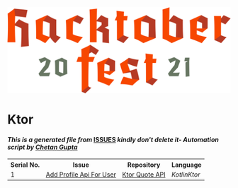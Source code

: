 <!DOCTYPE html>
<html><head><title>Hacktoberfest 2021 Issues</title><link href="../../.meta/style.css" rel="stylesheet"></head><body><img src="../../.meta/logo.png" class="center"><h1>Ktor</h1><h4><em>This is a generated file from </em><a href="../../ISSUES.md">ISSUES</a><em> kindly don't delete it</em><em>- Automation script by <a href="https://chetangupta.net/about" target="_blank">Chetan Gupta</a></em></h4><table><tr><th>Serial No.</th><th>Issue</th><th>Repository</th><th>Language</th></tr><tr><td>1</td><td><a href="https://github.com/shmehdi01/quote_api_ktor/issues" target="_blank">Add Profile Api For User</a></td><td><a href="https://github.com/shmehdi01/quote_api_ktor" target="_blank">Ktor Quote API</a></td><td><em>Kotlin</em><em>Ktor</em></td></tr></table></body></html>